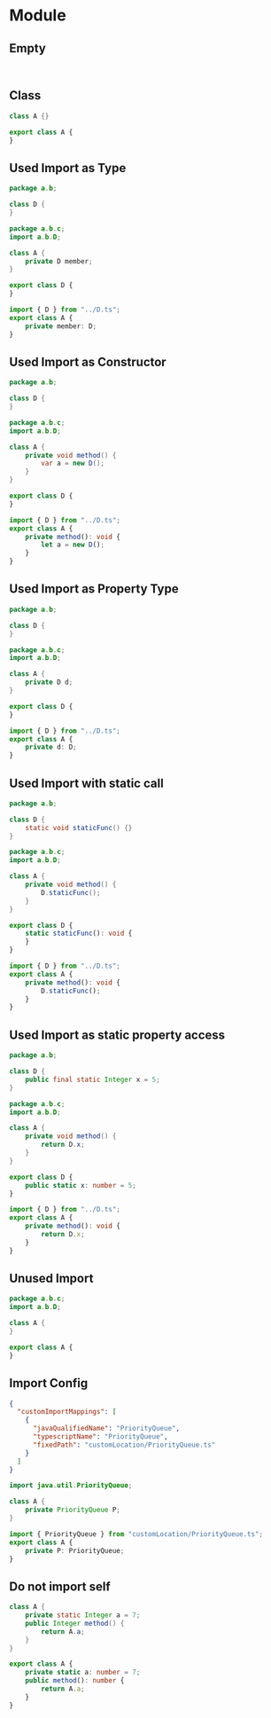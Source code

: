 # Module

## Empty
```java
```
```typescript
```

## Class
```java
class A {}
```
```typescript
export class A {
}
```

## Used Import as Type
```java
package a.b;

class D {
}
```
```java
package a.b.c;
import a.b.D;

class A {
    private D member;
}
```
```typescript
export class D {
}
```
```typescript
import { D } from "../D.ts";
export class A {
    private member: D;
}
```

## Used Import as Constructor
```java
package a.b;

class D {
}
```
```java
package a.b.c;
import a.b.D;

class A {
    private void method() {
        var a = new D();
    }
}
```
```typescript
export class D {
}
```
```typescript
import { D } from "../D.ts";
export class A {
    private method(): void {
        let a = new D();
    }
}
```

## Used Import as Property Type
```java
package a.b;

class D {
}
```
```java
package a.b.c;
import a.b.D;

class A {
    private D d;
}
```
```typescript
export class D {
}
```
```typescript
import { D } from "../D.ts";
export class A {
    private d: D;
}
```

## Used Import with static call
```java
package a.b;

class D {
    static void staticFunc() {}
}
```
```java
package a.b.c;
import a.b.D;

class A {
    private void method() {
        D.staticFunc();
    }
}
```
```typescript
export class D {
    static staticFunc(): void {
    }
}
```
```typescript
import { D } from "../D.ts";
export class A {
    private method(): void {
        D.staticFunc();
    }
}
```

## Used Import as static property access
```java
package a.b;

class D {
    public final static Integer x = 5;
}
```
```java
package a.b.c;
import a.b.D;

class A {
    private void method() {
        return D.x;
    }
}
```
```typescript
export class D {
    public static x: number = 5;
}
```
```typescript
import { D } from "../D.ts";
export class A {
    private method(): void {
        return D.x;
    }
}
```

## Unused Import
```java
package a.b.c;
import a.b.D;

class A {
}
```
```typescript
export class A {
}
```

## Import Config
```json
{
  "customImportMappings": [
    {
      "javaQualifiedName": "PriorityQueue",
      "typescriptName": "PriorityQueue",
      "fixedPath": "customLocation/PriorityQueue.ts"
    }
  ]
}
```
```java
import java.util.PriorityQueue;

class A {
    private PriorityQueue P;
}
```
```typescript
import { PriorityQueue } from "customLocation/PriorityQueue.ts";
export class A {
    private P: PriorityQueue;
}
```

## Do not import self
```java
class A {
    private static Integer a = 7;
    public Integer method() {
        return A.a;
    }
}
```
```typescript
export class A {
    private static a: number = 7;
    public method(): number {
        return A.a;
    }
}
```
